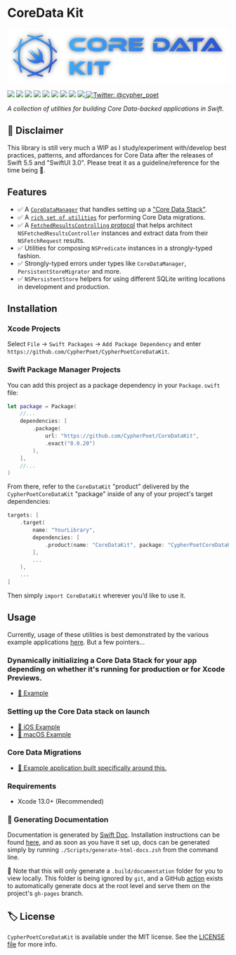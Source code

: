 # CoreData Kit

<div align="center">
   <img width="600px" src="./Extras/Images/Banner-1.png" alt="CypherPoetCoreDataKit Header Image">
</div>

<p>
    <img src="https://img.shields.io/badge/Swift-5.5-F06C33.svg" />
    <img src="https://img.shields.io/badge/iOS-15.0+-865EFC.svg" />
    <img src="https://img.shields.io/badge/iPadOS-15.0+-F65EFC.svg" />
    <img src="https://img.shields.io/badge/macOS-12.0+-179AC8.svg" />
    <img src="https://img.shields.io/badge/tvOS-15.0+-41465B.svg" />
    <img src="https://img.shields.io/badge/watchOS-8.0+-1FD67A.svg" />
    <img src="https://img.shields.io/badge/License-MIT-blue.svg" />
    <img src="https://github.com/CypherPoet/CypherPoetCoreDataKit/workflows/Build%20&%20Test/badge.svg" />
    <a href="https://github.com/apple/swift-package-manager">
      <img src="https://img.shields.io/badge/spm-compatible-brightgreen.svg?style=flat" />
    </a>
    <a href="https://twitter.com/cypher_poet">
        <img src="https://img.shields.io/badge/Contact-@cypher_poet-lightgrey.svg?style=flat" alt="Twitter: @cypher_poet" />
    </a>
</p>


<p align="center">

_A collection of utilities for building Core Data-backed applications in Swift._

<p />


## 🚧 Disclaimer

This library is still very much a WIP as I study/experiment with/develop best practices, patterns, and affordances for Core Data after the releases of Swift 5.5 and "SwiftUI 3.0". Please treat it as a guideline/reference for the time being 🙂.


## Features

- ✅ A [`CoreDataManager`](./Sources/CoreDataManager/) that handles setting up a ["Core Data Stack"](https://developer.apple.com/documentation/coredata/core_data_stack).
- ✅ A [`rich set of utilities`](./Sources/Migration/) for performing Core Data migrations.
- ✅ A [`FetchedResultsControlling` protocol](./Sources/FetchUtils/FetchedResultsControlling.swift) that helps architect `NSFetchedResultsController` instances and extract data from their `NSFetchRequest` results.
- ✅ Utilities for composing `NSPredicate` instances in a strongly-typed fashion.
- ✅ Strongly-typed errors under types like `CoreDataManager`, `PersistentStoreMigrator` and more.
- ✅ `NSPersistentStore` helpers for using different SQLite writing locations in development and production.


## Installation

### Xcode Projects

Select `File` -> `Swift Packages` -> `Add Package Dependency` and enter `https://github.com/CypherPoet/CypherPoetCoreDataKit`.


### Swift Package Manager Projects

You can add this project as a package dependency in your `Package.swift` file:

```swift
let package = Package(
    //...
    dependencies: [
        .package(
            url: "https://github.com/CypherPoet/CoreDataKit",
            .exact("0.0.20")
        ),
    ],
    //...
)
```

From there, refer to the `CoreDataKit` "product" delivered by the `CypherPoetCoreDataKit` "package" inside of any of your project's target dependencies:

```swift
targets: [
    .target(
        name: "YourLibrary",
        dependencies: [
            .product(name: "CoreDataKit", package: "CypherPoetCoreDataKit"),
        ],
        ...
    ),
    ...
]
```

Then simply `import CoreDataKit` wherever you’d like to use it.



## Usage

Currently, usage of these utilities is best demonstrated by the various example applications [here](./Examples/). But a few pointers...

### Dynamically initializing a Core Data Stack for your app depending on whether it's running for production or for Xcode Previews.

- [🔗 Example](https://github.com/CypherPoet/CoreDataKit/blob/migration-helpers/Examples/ReviewJournal/Shared/Misc%20Utils/Extensions/CoreDataManager%2BUtils.swift)

### Setting up the Core Data stack on launch

- [🔗 iOS Example](./Examples/ReviewJournal/iOS/App/AppDelegate.swift)
- [🔗 macOS Example](./Examples/ReviewJournal/macOS/App/AppDelegate.swift)


<!-- ### [Advanced Fetching]() (adapted from _Core Data by Tutorials_) -->

### Core Data Migrations

- [🔗 Example application built specifically around this.](./Examples/ReviewJournal)


### Requirements

- Xcode 13.0+ (Recommended)


### 📜 Generating Documentation

Documentation is generated by [Swift Doc](https://github.com/SwiftDocOrg/swift-doc). Installation instructions can be found [here](https://github.com/SwiftDocOrg/swift-doc#installation), and as soon as you have it set up, docs can be generated simply by running `./Scripts/generate-html-docs.zsh` from the command line.

📝 Note that this will only generate a `.build/documentation` folder for you to view locally. This folder is being ignored by `git`, and a GitHub [action](./.github/workflows/PublishDocumentation.yml) exists to automatically generate docs at the root level and serve them on the project's `gh-pages` branch.



## 🏷 License

`CypherPoetCoreDataKit` is available under the MIT license. See the [LICENSE file](./LICENSE) for more info.

